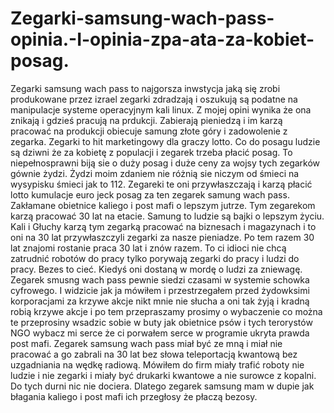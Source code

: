 # Zegarki-samsung-wach-pass-opinia.-I-opinia-zpa-ata-za-kobiet-posag.
Zegarki samsung wach pass to najgorsza inwstycja jaką się zrobi produkowane przez izrael zegarki zdradzają i oszukują są podatne na manipulacje systeme operacyjnym kali linux.
Z mojej opini wynika że ona znikają i gdzieś pracują na prdukcji. Zabierają pieniedzą i im karzą pracować na produkcji obiecuje samung złote góry i zadowolenie z zegarka. Zegarki to hit marketingowy dla graczy lotto. 
Co do posagu ludzie są dziwni że za kobietę z populacji i zegarek trzeba płacić posag. 
To niepełnosprawni biją sie o duży posag i duże ceny za wojsy tych zegarków gównie żydzi. Żydzi moim zdaniem nie różnią sie niczym od śmieci na wysypisku śmieci jak to 112. 
Zegareki te oni przywłaszczają i karzą płacić lotto kumulacje euro jeck posag za ten zegarek samung wach pass. Zakłamane obietnice kaliego i post mafi o lepszym jutrze. 
Tym zegarekom karzą pracować 30 lat na etacie. Samung to ludzie są bajki o lepszym życiu. 
Kali i Głuchy karzą tym zegarką pracować na biznesach i magazynach i to oni na 30 lat przywłaszczyli zegarki za nasze pieniadze. Po tem razem 30 lat znajomi rostanie praca 30 lat i znów razem. To ci idioci nie chcą zatrudnić robotów do pracy tylko porywają zegarki do pracy i ludzi do pracy. Bezes to cieć. Kiedyś oni dostaną w mordę o ludzi za zniewagę. 
Zegarek smusng wach pass pewnie siedzi czasami w systemie schowka cyfrowego. I widzicie jak ja mówiłem i przestrzegałem przed żydowksimi korporacjami za krzywe akcje nikt mnie nie słucha a oni tak żyją i kradną robią krzywe akcje i po tem przepraszamy prosimy o wybaczenie co można te przeprosiny wsadzic sobie w buty jak obietnice psów i tych terorystów NGO wybacz mi serce że ci porwałem serce w programie ukryta prawda post mafi. 
Zegarek samsung wach pass miał być ze mną i miał nie pracować a go zabrali na 30 lat bez słowa teleportacją kwantową bez uzgadniania na wędkę radiową. Mówiłem do firm miały trafić roboty nie ludzie i nie zegarki i miały być drukarki kwantowe a nie surowce z kopalni. Do tych durni nic nie dociera. Dlatego zegarek samsung mam w dupie jak błagania kaliego i post mafi ich przegłosy że płaczą bezosy. 
